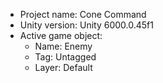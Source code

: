 <!-- UNITY CODE ASSIST INSTRUCTIONS START -->
- Project name: Cone Command
- Unity version: Unity 6000.0.45f1
- Active game object:
  - Name: Enemy
  - Tag: Untagged
  - Layer: Default
<!-- UNITY CODE ASSIST INSTRUCTIONS END -->